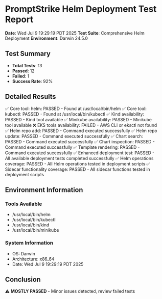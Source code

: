 # PromptStrike Helm Deployment Test Report

**Date**: Wed Jul  9 19:29:19 PDT 2025
**Test Suite**: Comprehensive Helm Deployment
**Environment**: Darwin 24.5.0

## Test Summary

- **Total Tests**: 13
- **Passed**: 12
- **Failed**: 1
- **Success Rate**: 92%

## Detailed Results

✅ Core tool: helm: PASSED - Found at /usr/local/bin/helm
✅ Core tool: kubectl: PASSED - Found at /usr/local/bin/kubectl
✅ Kind availability: PASSED - Kind tool available
✅ Minikube availability: PASSED - Minikube tool available
❌ EKS tools availability: FAILED - AWS CLI or eksctl not found
✅ Helm repo add: PASSED - Command executed successfully
✅ Helm repo update: PASSED - Command executed successfully
✅ Chart search: PASSED - Command executed successfully
✅ Chart inspection: PASSED - Command executed successfully
✅ Template rendering: PASSED - Command executed successfully
✅ Enhanced deployment test: PASSED - All available deployment tests completed successfully
✅ Helm operations coverage: PASSED - All Helm operations tested in deployment scripts
✅ Sidecar functionality coverage: PASSED - All sidecar functions tested in deployment scripts

## Environment Information

### Tools Available
- /usr/local/bin/helm
- /usr/local/bin/kubectl
- /usr/local/bin/kind
- /usr/local/bin/minikube

### System Information
- OS: Darwin
- Architecture: x86_64
- Date: Wed Jul  9 19:29:19 PDT 2025

## Conclusion

⚠️ **MOSTLY PASSED** - Minor issues detected, review failed tests
